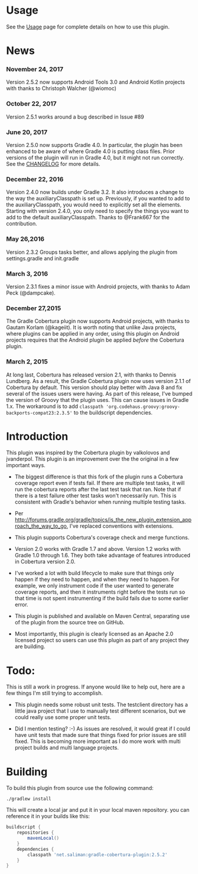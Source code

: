Usage
=====
See the [Usage](http://github.com/stevesaliman/gradle-cobertura-plugin/blob/master/usage.md)
page for complete details on how to use this plugin.

News
====
### November 24, 2017
Version 2.5.2 now supports Android Tools 3.0 and Android Kotlin projects with 
thanks to Christoph Walcher (@wiomoc)

### October 22, 2017
Version 2.5.1 works around a bug described in Issue #89

### June 20, 2017
Version 2.5.0 now supports Gradle 4.0.  In particular, the plugin has been 
enhanced to be aware of where Gradle 4.0 is putting class files.  Prior versions
of the plugin will run in Gradle 4.0, but it might not run correctly.  See the
[CHANGELOG](http://github.com/stevesaliman/gradle-cobertura-plugin/blob/master/CHANGELOG.md)
for more details.
### December 22, 2016
Version 2.4.0 now builds under Gradle 3.2.  It also introduces a change to the
way the auxiliaryClasspath is set up.  Previously, if you wanted to add to 
the auxiliaryClasspath, you would need to explicitly set all the elements.  
Starting with version 2.4.0, you only need to specify the things you want to
add to the default auxiliaryClasspath.  Thanks to @Frank667 for the contribution.
### May 26,2016
Version 2.3.2 Groups tasks better, and allows applying the plugin from 
settings.gradle and init.gradle
### March 3, 2016
Version 2.3.1 fixes a minor issue with Android projects, with thanks to Adam
Peck (@dampcake).
### December 27,2015
The Gradle Cobertura plugin now supports Android projects, with thanks to Gautam
Korlam (@kageiit).  It is worth noting that unlike Java projects, where plugins
can be applied in any order, using this plugin on Android projects requires that
the Android plugin be applied *before* the Cobertura plugin.
### March 2, 2015
At long last, Cobertura has released version 2.1, with thanks to Dennis
Lundberg.  As a result, the Gradle Cobertura plugin now uses version 2.1.1 of
Cobertura by default.  This version should play better with Java 8 and fix
several of the issues users were having.  As part of this release, I've bumped
the version of Groovy that the plugin uses.  This can cause issues in Gradle
1.x.  The workaround is to add 
```classpath 'org.codehaus.groovy:groovy-backports-compat23:2.3.5'``` to the
buildscript dependencies.

Introduction
============

This plugin was inspired by the Cobertura plugin by valkolovos and jvanderpol.
This plugin is an improvement over the the original in a few important ways.

- The biggest difference is that this fork of the plugin runs a Cobertura 
coverage report even if tests fail.  If there are multiple test tasks, it will
run the cobertura reports after the last test task that ran. Note that if
there is a test failure other test tasks won't necessarily run.  This is
consistent with Gradle's behavior when running multiple testing tasks.

- Per http://forums.gradle.org/gradle/topics/is_the_new_plugin_extension_approach_the_way_to_go,
I've replaced conventions with extensions.

- This plugin supports Cobertura's coverage check and merge functions.

- Version 2.0 works with Gradle 1.7 and above.  Version 1.2 works with Gradle
1.0 through 1.6.  They both take advantage of features introduced in Cobertura
version 2.0.

- I've worked a lot with build lifecycle to make sure that things only happen
if they need to happen, and when they need to happen.  For example, we only
instrument code if the user wanted to generate coverage reports, and then it
instruments right before the tests run so that time is not spent instrumenting
if the build fails due to some earlier error.

- This plugin is published and available on Maven Central, separating use of
the plugin from the source tree on GitHub.

- Most importantly, this plugin is clearly licensed as an Apache 2.0 licensed
project so users can use this plugin as part of any project they are building.

Todo:
=====

This is still a work in progress.  If anyone would like to help out, here are a
few things I'm still trying to accomplish.

- This plugin needs some robust unit tests.  The testclient directory has a
little java project that I use to manually test different scenarios, but we
could really use some proper unit tests.

- Did I mention testing? :-)  As issues are resolved, it would great if I could
have unit tests that made sure that things fixed for prior issues are still
fixed.  This is becoming more important as I do more work with multi project
builds and multi language projects.

Building
========
To build this plugin from source use the following command:

```
./gradlew install
```

This will create a local jar and put it in your local maven repository. you can
reference it in your builds like this:

```groovy
buildscript {
	repositories {
		mavenLocal()
	}
	dependencies {
		classpath 'net.saliman:gradle-cobertura-plugin:2.5.2'
	}
}
```
